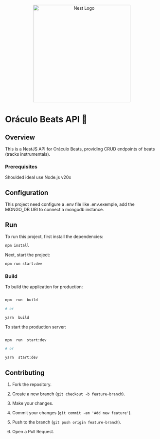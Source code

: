 <p align="center">
  <a href="http://nestjs.com/" target="blank"><img src="https://nestjs.com/img/logo_text.svg" width="320" alt="Nest Logo" /></a>
</p>

# Oráculo Beats API 🎹

## Overview
  

This is a NestJS API for Oráculo Beats, providing CRUD endpoints of beats (tracks instrumentals).

### Prerequisites
Shoulded ideal use Node.js v20x

## Configuration
This project need configure a .env file like .env.exemple, add the MONGO_DB URI to connect a mongodb instance.

## Run 
 To run this project, first install the dependencies:
  ```bash 
  npm install
  ```

Next, start the project:
```bash 
npm run start:dev
```

### Build
To build the application for production:

```bash

npm  run  build

# or

yarn  build

```

  

To start the production server:

  

```bash

npm  run  start:dev

# or

yarn  start:dev

```


## Contributing


1. Fork the repository.

2. Create a new branch (`git checkout -b feature-branch`).

3. Make your changes.

4. Commit your changes (`git commit -am 'Add new feature'`).

5. Push to the branch (`git push origin feature-branch`).

6. Open a Pull Request.


